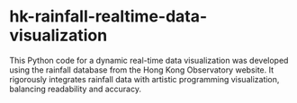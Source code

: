 # hk-rainfall-realtime-data-visualization
This Python code for a dynamic real-time data visualization was developed using the rainfall database from the Hong Kong Observatory website. It rigorously integrates rainfall data with artistic programming visualization, balancing readability and accuracy.
